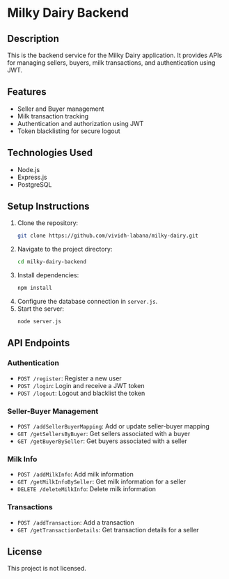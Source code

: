 # Milky Dairy Backend

## Description
This is the backend service for the Milky Dairy application. It provides APIs for managing sellers, buyers, milk transactions, and authentication using JWT.

## Features
- Seller and Buyer management
- Milk transaction tracking
- Authentication and authorization using JWT
- Token blacklisting for secure logout

## Technologies Used
- Node.js
- Express.js
- PostgreSQL

## Setup Instructions
1. Clone the repository:
   ```bash
   git clone https://github.com/vividh-labana/milky-dairy.git
   ```
2. Navigate to the project directory:
   ```bash
   cd milky-dairy-backend
   ```
3. Install dependencies:
   ```bash
   npm install
   ```
4. Configure the database connection in `server.js`.
5. Start the server:
   ```bash
   node server.js
   ```

## API Endpoints
### Authentication
- `POST /register`: Register a new user
- `POST /login`: Login and receive a JWT token
- `POST /logout`: Logout and blacklist the token

### Seller-Buyer Management
- `POST /addSellerBuyerMapping`: Add or update seller-buyer mapping
- `GET /getSellersByBuyer`: Get sellers associated with a buyer
- `GET /getBuyerBySeller`: Get buyers associated with a seller

### Milk Info
- `POST /addMilkInfo`: Add milk information
- `GET /getMilkInfoBySeller`: Get milk information for a seller
- `DELETE /deleteMilkInfo`: Delete milk information

### Transactions
- `POST /addTransaction`: Add a transaction
- `GET /getTransactionDetails`: Get transaction details for a seller

## License
This project is not licensed.